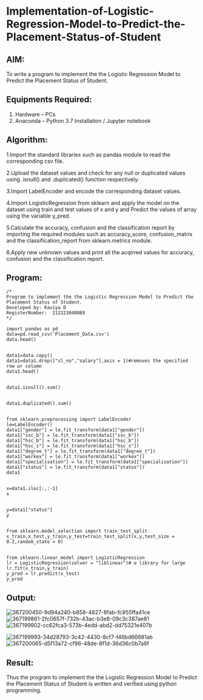 # Implementation-of-Logistic-Regression-Model-to-Predict-the-Placement-Status-of-Student

## AIM:
To write a program to implement the the Logistic Regression Model to Predict the Placement Status of Student.

## Equipments Required:
1. Hardware – PCs
2. Anaconda – Python 3.7 Installation / Jupyter notebook

## Algorithm:

1.Import the standard libraries such as pandas module to read the corresponding csv file.

2.Upload the dataset values and check for any null or duplicated values using .isnull() and .duplicated() function respectively.

3.Import LabelEncoder and encode the corresponding dataset values.

4.Import LogisticRegression from sklearn and apply the model on the dataset using train and test values of x and y and Predict the values of array using the variable y_pred.

5.Calculate the accuracy, confusion and the classification report by importing the required modules such as accuracy_score, confusion_matrix and the classification_report from sklearn.metrics module.

6.Apply new unknown values and print all the acqirred values for accuracy, confusion and the classification report. 

## Program:
```
/*
Program to implement the the Logistic Regression Model to Predict the Placement Status of Student.
Developed by: Kaviya D
RegisterNumber:  212223040089
*/
```
```
import pandas as pd
data=pd.read_csv('Placement_Data.csv')
data.head()


data1=data.copy()
data1=data1.drop(["sl_no","salary"],axis = 1)#removes the specified row or column
data1.head()


data1.isnull().sum()


data1.duplicated().sum()


from sklearn.preprocessing import LabelEncoder
le=LabelEncoder()
data1["gender"] = le.fit_transform(data1["gender"])
data1["ssc_b"] = le.fit_transform(data1["ssc_b"])
data1["hsc_b"] = le.fit_transform(data1["hsc_b"])
data1["hsc_s"] = le.fit_transform(data1["hsc_s"])
data1["degree_t"] = le.fit_transform(data1["degree_t"])
data1["workex"] = le.fit_transform(data1["workex"])
data1["specialisation"] = le.fit_transform(data1["specialisation"])
data1["status"] = le.fit_transform(data1["status"])
data1


x=data1.iloc[:,:-1]
x


y=data1["status"]
y


from sklearn.model_selection import train_test_split
x_train,x_test,y_train,y_test=train_test_split(x,y,test_size = 0.2,random_state = 0)


from sklearn.linear_model import LogisticRegression
lr = LogisticRegression(solver = "liblinear")# a library for large
lr.fit(x_train,y_train)
y_pred = lr.predict(x_test)
y_pred
```
## Output:
![367200450-9d94a240-b858-4827-8fab-fc955ffa41ce](https://github.com/user-attachments/assets/d51b9d5d-66ac-4d04-8a75-139d545015d5)
![367199861-2fc0657f-732b-43ac-b3e8-09c3c387ae81](https://github.com/user-attachments/assets/b91cbe6f-c941-415e-852e-41a5cb7513e7)
![367199902-cc62fca3-573b-4edd-abd2-dd75321e407b](https://github.com/user-attachments/assets/25f7ed9e-29d2-4a02-bac7-594be812f180)

![367199993-34d28793-3c42-4430-8cf7-f46bd66681ab](https://github.com/user-attachments/assets/5c2b995f-1f73-41bc-97a1-13323b22e03b)
![367200065-d5f13a72-cf96-48de-8f1d-36d36c0b7a6f](https://github.com/user-attachments/assets/0c55afb1-4af0-440a-9637-a67be2b688c6)

## Result:
Thus the program to implement the the Logistic Regression Model to Predict the Placement Status of Student is written and verified using python programming.

